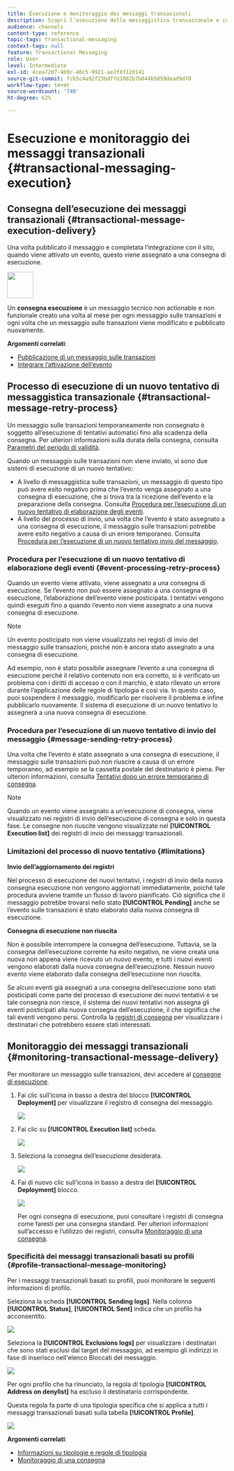 ```yaml
---
title: Esecuzione e monitoraggio dei messaggi transazionali
description: Scopri l’esecuzione della messaggistica transazionale e come monitorare i messaggi transazionali.
audience: channels
content-type: reference
topic-tags: transactional-messaging
context-tags: null
feature: Transactional Messaging
role: User
level: Intermediate
exl-id: 4cea7207-469c-46c5-9921-ae2f8f12d141
source-git-commit: fcb5c4a92f23bdffd1082b7b044b5859dead9d70
workflow-type: tm+mt
source-wordcount: '740'
ht-degree: 62%

---
```


# Esecuzione e monitoraggio dei messaggi transazionali {#transactional-messaging-execution}

## Consegna dell’esecuzione dei messaggi transazionali {#transactional-message-execution-delivery}

Una volta pubblicato il messaggio e completata l’integrazione con il sito, quando viene attivato un evento, questo viene assegnato a una consegna di esecuzione.

<img src="assets/do-not-localize/icon_concepts.svg" width="60px">

Un **consegna esecuzione** è un messaggio tecnico non actionable e non funzionale creato una volta al mese per ogni messaggio sulle transazioni e ogni volta che un messaggio sulle transazioni viene modificato e pubblicato nuovamente.

**Argomenti correlati**:
* [Pubblicazione di un messaggio sulle transazioni](../../channels/using/publishing-transactional-message.md#publishing-a-transactional-message)
* [Integrare l’attivazione dell’evento](../../channels/using/getting-started-with-transactional-msg.md#integrate-event-trigger)

## Processo di esecuzione di un nuovo tentativo di messaggistica transazionale {#transactional-message-retry-process}

Un messaggio sulle transazioni temporaneamente non consegnato è soggetto all’esecuzione di tentativi automatici fino alla scadenza della consegna. Per ulteriori informazioni sulla durata della consegna, consulta [Parametri del periodo di validità](../../administration/using/configuring-email-channel.md#validity-period-parameters).

Quando un messaggio sulle transazioni non viene inviato, vi sono due sistemi di esecuzione di un nuovo tentativo:

* A livello di messaggistica sulle transazioni, un messaggio di questo tipo può avere esito negativo prima che l’evento venga assegnato a una consegna di esecuzione, che si trova tra la ricezione dell’evento e la preparazione della consegna. Consulta [Procedura per l’esecuzione di un nuovo tentativo di elaborazione degli eventi](#event-processing-retry-process).
* A livello del processo di invio, una volta che l’evento è stato assegnato a una consegna di esecuzione, il messaggio sulle transazioni potrebbe avere esito negativo a causa di un errore temporaneo. Consulta [Procedura per l’esecuzione di un nuovo tentativo invio del messaggio](#message-sending-retry-process).

### Procedura per l’esecuzione di un nuovo tentativo di elaborazione degli eventi {#event-processing-retry-process}

Quando un evento viene attivato, viene assegnato a una consegna di esecuzione. Se l’evento non può essere assegnato a una consegna di esecuzione, l’elaborazione dell’evento viene posticipata. I tentativi vengono quindi eseguiti fino a quando l’evento non viene assegnato a una nuova consegna di esecuzione.

>[!NOTE]
>
>Un evento posticipato non viene visualizzato nei registi di invio del messaggio sulle transazioni, poiché non è ancora stato assegnato a una consegna di esecuzione.

Ad esempio, non è stato possibile assegnare l’evento a una consegna di esecuzione perché il relativo contenuto non era corretto, si è verificato un problema con i diritti di accesso o con il marchio, è stato rilevato un errore durante l’applicazione delle regole di tipologia e così via. In questo caso, puoi sospendere il messaggio, modificarlo per risolvere il problema e infine pubblicarlo nuovamente. Il sistema di esecuzione di un nuovo tentativo lo assegnerà a una nuova consegna di esecuzione.

### Procedura per l’esecuzione di un nuovo tentativo di invio del messaggio {#message-sending-retry-process}

Una volta che l’evento è stato assegnato a una consegna di esecuzione, il messaggio sulle transazioni può non riuscire a causa di un errore temporaneo, ad esempio se la cassetta postale del destinatario è piena. Per ulteriori informazioni, consulta [Tentativi dopo un errore temporaneo di consegna](../../sending/using/understanding-delivery-failures.md#retries-after-a-delivery-temporary-failure).

>[!NOTE]
>
>Quando un evento viene assegnato a un’esecuzione di consegna, viene visualizzato nei registri di invio dell’esecuzione di consegna e solo in questa fase. Le consegne non riuscite vengono visualizzate nel **[!UICONTROL Execution list]** dei registri di invio dei messaggi transazionali.

### Limitazioni del processo di nuovo tentativo {#limitations}

**Invio dell’aggiornamento dei registri**

Nel processo di esecuzione dei nuovi tentativi, i registri di invio della nuova consegna esecuzione non vengono aggiornati immediatamente, poiché tale procedura avviene tramite un flusso di lavoro pianificato. Ciò significa che il messaggio potrebbe trovarsi nello stato **[!UICONTROL Pending]** anche se l’evento sulle transazioni è stato elaborato dalla nuova consegna di esecuzione.

**Consegna di esecuzione non riuscita**

Non è possibile interrompere la consegna dell’esecuzione. Tuttavia, se la consegna dell’esecuzione corrente ha esito negativo, ne viene creata una nuova non appena viene ricevuto un nuovo evento, e tutti i nuovi eventi vengono elaborati dalla nuova consegna dell’esecuzione. Nessun nuovo evento viene elaborato dalla consegna dell’esecuzione non riuscita.

Se alcuni eventi già assegnati a una consegna dell’esecuzione sono stati posticipati come parte del processo di esecuzione dei nuovi tentativi e se tale consegna non riesce, il sistema dei nuovi tentativi non assegna gli eventi posticipati alla nuova consegna dell’esecuzione, il che significa che tali eventi vengono persi. Controlla la [registri di consegna](#monitoring-transactional-message-delivery) per visualizzare i destinatari che potrebbero essere stati interessati.

## Monitoraggio dei messaggi transazionali {#monitoring-transactional-message-delivery}

Per monitorare un messaggio sulle transazioni, devi accedere al [consegne di esecuzione](#transactional-message-execution-delivery).

1. Fai clic sull’icona in basso a destra del blocco **[!UICONTROL Deployment]** per visualizzare il registro di consegna del messaggio.

   ![](assets/message-center_access_logs.png)

1. Fai clic su **[!UICONTROL Execution list]** scheda.

   ![](assets/message-center_execution_tab.png)

1. Seleziona la consegna dell’esecuzione desiderata.

   ![](assets/message-center_execution_delivery.png)

1. Fai di nuovo clic sull’icona in basso a destra del **[!UICONTROL Deployment]** blocco.

   ![](assets/message-center_execution_access_logs.png)

   Per ogni consegna di esecuzione, puoi consultare i registri di consegna come faresti per una consegna standard. Per ulteriori informazioni sull’accesso e l’utilizzo dei registri, consulta [Monitoraggio di una consegna](../../sending/using/monitoring-a-delivery.md).

### Specificità dei messaggi transazionali basati su profili {#profile-transactional-message-monitoring}

Per i messaggi transazionali basati su profili, puoi monitorare le seguenti informazioni di profilo.

Seleziona la scheda **[!UICONTROL Sending logs]**. Nella colonna **[!UICONTROL Status]**, **[!UICONTROL Sent]** indica che un profilo ha acconsentito.

![](assets/message-center_marketing_sending_logs.png)

Seleziona la **[!UICONTROL Exclusions logs]** per visualizzare i destinatari che sono stati esclusi dal target del messaggio, ad esempio gli indirizzi in fase di inserisco nell&#39;elenco Bloccati del messaggio.

![](assets/message-center_marketing_exclusion_logs.png)

Per ogni profilo che ha rinunciato, la regola di tipologia **[!UICONTROL Address on denylist]** ha escluso il destinatario corrispondente.

Questa regola fa parte di una tipologia specifica che si applica a tutti i messaggi transazionali basati sulla tabella **[!UICONTROL Profile]**.

![](assets/message-center_marketing_typology.png)

**Argomenti correlati**:

* [Informazioni su tipologie e regole di tipologia](../../sending/using/about-typology-rules.md)
* [Monitoraggio di una consegna](../../sending/using/monitoring-a-delivery.md)
